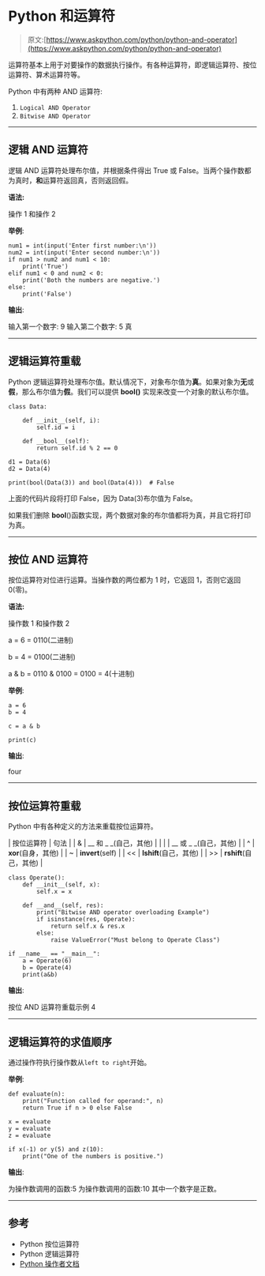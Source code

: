 # Python 和运算符

> 原文:[https://www.askpython.com/python/python-and-operator](https://www.askpython.com/python/python-and-operator)

运算符基本上用于对要操作的数据执行操作。有各种运算符，即逻辑运算符、按位运算符、算术运算符等。

Python 中有两种 AND 运算符:

1.  `Logical AND Operator`
2.  `Bitwise AND Operator`

* * *

## 逻辑 AND 运算符

逻辑 AND 运算符处理布尔值，并根据条件得出 True 或 False。当两个操作数都为真时，**和**运算符返回真，否则返回假。

**语法:**

操作 1 和操作 2

**举例**:

```
num1 = int(input('Enter first number:\n'))
num2 = int(input('Enter second number:\n'))
if num1 > num2 and num1 < 10:
    print('True')
elif num1 < 0 and num2 < 0:
    print('Both the numbers are negative.')
else:
    print('False')

```

**输出**:

输入第一个数字:
9
输入第二个数字:
5
真

* * *

## 逻辑运算符重载

Python 逻辑运算符处理布尔值。默认情况下，对象布尔值为**真**。如果对象为**无**或**假**，那么布尔值为**假**。我们可以提供 **__bool__()** 实现来改变一个对象的默认布尔值。

```
class Data:

    def __init__(self, i):
        self.id = i

    def __bool__(self):
        return self.id % 2 == 0

d1 = Data(6)
d2 = Data(4)

print(bool(Data(3)) and bool(Data(4)))  # False

```

上面的代码片段将打印 False，因为 Data(3)布尔值为 False。

如果我们删除 __bool__()函数实现，两个数据对象的布尔值都将为真，并且它将打印为真。

* * *

## 按位 AND 运算符

按位运算符对位进行运算。当操作数的两位都为 1 时，它返回 1，否则它返回 0(零)。

**语法:**

操作数 1 和操作数 2

a = 6 = 0110(二进制)

b = 4 = 0100(二进制)

a & b = 0110 & 0100 = 0100 = 4(十进制)

**举例**:

```
a = 6
b = 4

c = a & b

print(c)

```

**输出**:

four

* * *

## 按位运算符重载

Python 中有各种定义的方法来重载按位运算符。

| 按位运算符 | 句法 |
| & | __ 和 _ _(自己，其他) |
| &#124; | __ 或 _ _(自己，其他) |
| ^ | __xor__(自身，其他) |
| ~ | __invert__(self) |
| << | __lshift__(自己，其他) |
| >> | __rshift__(自己，其他) |

```
class Operate(): 
    def __init__(self, x): 
        self.x = x 

    def __and__(self, res): 
        print("Bitwise AND operator overloading Example") 
        if isinstance(res, Operate): 
            return self.x & res.x 
        else: 
            raise ValueError("Must belong to Operate Class") 

if __name__ == "__main__": 
    a = Operate(6) 
    b = Operate(4) 
    print(a&b) 

```

**输出**:

按位 AND 运算符重载示例
4

* * *

## 逻辑运算符的求值顺序

通过操作符执行操作数从`left to right`开始。

**举例**:

```
def evaluate(n): 
    print("Function called for operand:", n) 
    return True if n > 0 else False

x = evaluate 
y = evaluate 
z = evaluate

if x(-1) or y(5) and z(10): 
    print("One of the numbers is positive.") 

```

**输出**:

为操作数调用的函数:5
为操作数调用的函数:10
其中一个数字是正数。

* * *

## 参考

*   Python 按位运算符
*   Python 逻辑运算符
*   [Python 操作者文档](https://docs.python.org/3/library/operator.html)